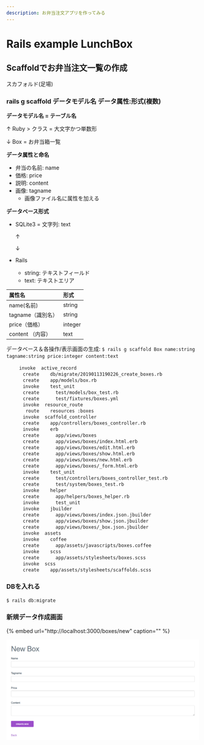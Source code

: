```yaml
---
description: お弁当注文アプリを作ってみる
---
```


# Rails example LunchBox

## Scaffoldでお弁当注文一覧の作成

スカフォルド\(足場\)

### rails g scaffold データモデル名 データ属性:形式\(複数\)

**データモデル名 = テーブル名**

↑ Ruby &gt; クラス = 大文字かつ単数形

↓ Box = お弁当箱一覧

**データ属性と命名**

* 弁当の名前: name
* 価格: price
* 説明: content
* 画像: tagname
  * 画像ファイル名に属性を加える

**データベース形式**

* SQLite3 = 文字列: text

  ↑

  ↓

* Rails
  * string: テキストフィールド
  * text: テキストエリア

| 属性名 | 形式 |
| :--- | :--- |
| name\(名前\) | string |
| tagname（識別名） | string |
| price（価格） | integer |
| content （内容） | text |

データベース＆各操作/表示画面の生成: `$ rails g scaffold Box name:string tagname:string price:integer content:text`

```text
　   invoke  active_record
      create    db/migrate/20190113190226_create_boxes.rb
      create    app/models/box.rb
      invoke    test_unit
      create      test/models/box_test.rb
      create      test/fixtures/boxes.yml
      invoke  resource_route
       route    resources :boxes
      invoke  scaffold_controller
      create    app/controllers/boxes_controller.rb
      invoke    erb
      create      app/views/boxes
      create      app/views/boxes/index.html.erb
      create      app/views/boxes/edit.html.erb
      create      app/views/boxes/show.html.erb
      create      app/views/boxes/new.html.erb
      create      app/views/boxes/_form.html.erb
      invoke    test_unit
      create      test/controllers/boxes_controller_test.rb
      create      test/system/boxes_test.rb
      invoke    helper
      create      app/helpers/boxes_helper.rb
      invoke      test_unit
      invoke    jbuilder
      create      app/views/boxes/index.json.jbuilder
      create      app/views/boxes/show.json.jbuilder
      create      app/views/boxes/_box.json.jbuilder
      invoke  assets
      invoke    coffee
      create      app/assets/javascripts/boxes.coffee
      invoke    scss
      create      app/assets/stylesheets/boxes.scss
      invoke  scss
      create    app/assets/stylesheets/scaffolds.scss
```

### DBを入れる

`$ rails db:migrate`

### 新規データ作成画面

{% embed url="http://localhost:3000/boxes/new" caption="" %}

![](../.gitbook/assets/image.png)

